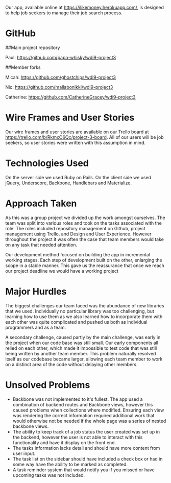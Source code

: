Our app, available online at https://ilikemoney.herokuapp.com/, is designed to help job seekers to manage their job search process.

# GitHub

##Main project repository

Paul: https://github.com/papa-whisky/wdi9-project3

##Member forks

Micah: https://github.com/ghostchips/wdi9-project3

Nic: https://github.com/mallabonikki/wdi9-project3

Catherine: https://github.com/CatherineGracey/wdi9-project3

# Wire Frames and User Stories

Our wire frames and user stories are available on our Trello board at https://trello.com/b/RkmxO6Qc/project-3-board. All of our users will be job seekers, so user stories were written with this assumption in mind.

# Technologies Used

On the server side we used Ruby on Rails. On the client side we used jQuery, Underscore, Backbone, Handlebars and Materialize.

# Approach Taken

As this was a group project we divided up the work amongst ourselves. The team was split into various roles and took on the tasks associated with the role. The roles included repository management on Github, project management using Trello, and Design and User Experience. However throughout the project it was often the case that team members would take on any task that needed attention.

Our development method focused on building the app in incremental working stages. Each step of development built on the other, enlarging the scope in a stable manner. This gave us the reassurance that once we reach our project deadline we would have a working project

# Major Hurdles

The biggest challenges our team faced was the abundance of new libraries that we used. Individually no particular library was too challenging, but learning how to use them as we also learned how to incorporate them with each other was quite complicated and pushed us both as individual programmers and as a team.

A secondary challenge, caused partly by the main challenge, was early in the project when our code base was still small. Our early components all relied on each other, which made it impossible to test code that was still being written by another team member. This problem naturally resolved itself as our codebase became larger, allowing each team member to work on a distinct area of the code without delaying other members.

# Unsolved Problems

* Backbone was not implemented to it's fullest. The app used a combination of backend routes and Backbone views, however this caused problems when collections where modified. Ensuring each view was rendering the correct information required additional work that would otherwise not be needed if the whole page was a series of nested backbone views.
* The ability to keep track of a job status the user created was set up in the backend, however the user is not able to interact with this functionality and have it display on the front end.
* The tasks information lacks detail and should have more content from user input.
* The task list on the sidebar should have included a check box or had in some way have the ability to be marked as completed.
* A task reminder system that would notify you if you missed or have upcoming tasks was not included.
